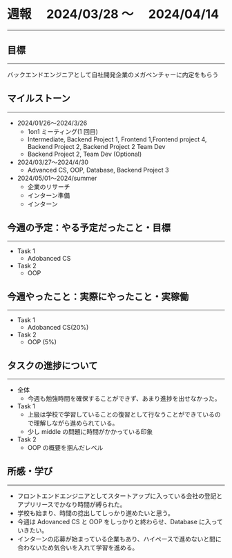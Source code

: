 # 週報　 2024/03/28 〜　 2024/04/14

---

## 目標

---

バックエンドエンジニアとして自社開発企業のメガベンチャーに内定をもらう

## マイルストーン

---

- 2024/01/26〜2024/3/26
  - 1on1 ミーティング(1 回目)
  - Intermediate, Backend Project 1, Frontend 1,Frontend project 4, Backend Project 2, Backend Project 2 Team Dev
  - Backend Project 2, Team Dev (Optional)
- 2024/03/27〜2024/4/30
  - Advanced CS, OOP, Database, Backend Project 3
- 2024/05/01〜2024/summer
  - 企業のリサーチ
  - インターン準備
  - インターン

## 今週の予定：やる予定だったこと・目標

---

- Task 1
  - Adobanced CS
- Task 2
  - OOP

## 今週やったこと：実際にやったこと・実稼働

---

- Task 1
  - Adobanced CS(20%)
- Task 2
  - OOP (5%)

## タスクの進捗について

---

- 全体
  - 今週も勉強時間を確保することができず、あまり進捗を出せなかった。
- Task 1
  - 上級は学校で学習していることの復習として行なうことができているので理解しながら進められている。
  - 少し middle の問題に時間がかかっている印象
- Task 2
  - OOP の概要を掴んだレベル

## 所感・学び

---

- フロントエンドエンジニアとしてスタートアップに入っている会社の登記とアプリリースでかなり時間が縛られた。
- 学校も始まり、時間の捻出してしっかり進めたいと思う。
- 今週は Adovanced CS と OOP をしっかりと終わらせ、Database に入っていきたい。
- インターンの応募が始まっている企業もあり、ハイペースで進めないと間に合わないため気合いを入れて学習を進める。
